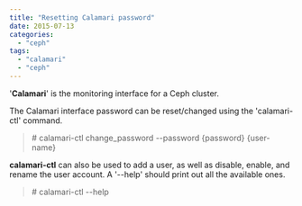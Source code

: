 ```yaml
---
title: "Resetting Calamari password"
date: 2015-07-13
categories:
  - "ceph"
tags:
  - "calamari"
  - "ceph"
---
```


'**Calamari**' is the monitoring interface for a Ceph cluster.

The Calamari interface password can be reset/changed using the 'calamari-ctl' command.

> \# calamari-ctl change\_password --password {password} {user-name}

**calamari-ctl** can also be used to add a user, as well as disable, enable, and rename the user account. A '--help' should print out all the available ones.

> \# calamari-ctl --help
